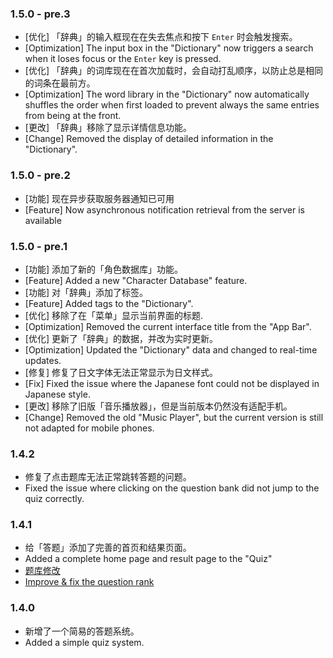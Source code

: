 
### 1.5.0 - pre.3

- [优化] 「辞典」的输入框现在在失去焦点和按下 `Enter` 时会触发搜索。
- [Optimization] The input box in the "Dictionary" now triggers a search when it loses focus or the `Enter` key is pressed.
- [优化] 「辞典」的词库现在在首次加载时，会自动打乱顺序，以防止总是相同的词条在最前方。
- [Optimization] The word library in the "Dictionary" now automatically shuffles the order when first loaded to prevent always the same entries from being at the front.
- [更改] 「辞典」移除了显示详情信息功能。
- [Change] Removed the display of detailed information in the "Dictionary".

### 1.5.0 - pre.2

- [功能] 现在异步获取服务器通知已可用
- [Feature] Now asynchronous notification retrieval from the server is available

### 1.5.0 - pre.1

- [功能] 添加了新的「角色数据库」功能。
- [Feature] Added a new "Character Database" feature.
- [功能] 对「辞典」添加了标签。
- [Feature] Added tags to the "Dictionary".
- [优化] 移除了在「菜单」显示当前界面的标题.
- [Optimization] Removed the current interface title from the "App Bar".
- [优化] 更新了「辞典」的数据，并改为实时更新。
- [Optimization] Updated the "Dictionary" data and changed to real-time updates.
- [修复] 修复了日文字体无法正常显示为日文样式。
- [Fix] Fixed the issue where the Japanese font could not be displayed in Japanese style.
- [更改] 移除了旧版「音乐播放器」，但是当前版本仍然没有适配手机。
- [Change] Removed the old "Music Player", but the current version is still not adapted for mobile phones.

### 1.4.2

- 修复了点击题库无法正常跳转答题的问题。
- Fixed the issue where clicking on the question bank did not jump to the quiz correctly.

### 1.4.1

- 给「答题」添加了完善的首页和结果页面。
- Added a complete home page and result page to the "Quiz"
- [题库修改](https://github.com/SharpDotNUT/Yun-Han_Opera_Troupe/blame/master/src/data/question/%E6%98%9F%E6%9C%88%E9%93%B60.json)
- [Improve & fix the question rank](https://github.com/SharpDotNUT/Yun-Han_Opera_Troupe/blame/master/src/data/question/%E6%98%9F%E6%9C%88%E9%93%B60.json)

### 1.4.0

- 新增了一个简易的答题系统。
- Added a simple quiz system.